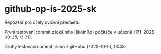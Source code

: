 # github-op-is-2025-sk
Repozitář pro účely cvičeni předmětu 

První testovaní commit z lokálního (školního) počítače v učebně H71 (2025-09-25, 13:31).

Druhý testovací commit přímo z gitHubu (2025-10-10, 13:48)
